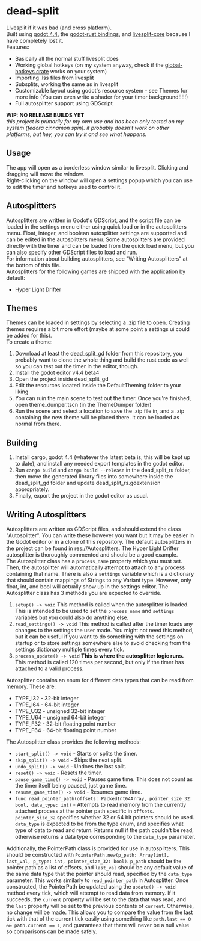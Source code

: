 # dead-split
 Livesplit if it was bad (and cross platform).  
 Built using [godot 4.4](https://godotengine.org/), the [godot-rust bindings](https://godot-rust.github.io/), and [livesplit-core](https://crates.io/crates/livesplit-core) because I have completely lost it.  
 Features:
 - Basically all the normal stuff livesplit does
 - Working global hotkeys (on my system anyway, check if the [global-hotkeys crate](https://crates.io/crates/global-hotkey) works on your system)
 - Importing .lss files from livesplit
 - Subsplits, working the same as in livesplit
 - Customizable layout using godot's resource system - see Themes for more info (You can even write a shader for your timer background!!!!!)
 - Full autosplitter support using GDScript
 
**WIP: NO RELEASE BUILDS YET**  
*this project is primarily for my own use and has been only tested on my system (fedora cinnamon spin). it probably doesn't work on other platforms, but hey, you can try it and see what happens.*

## Usage
 The app will open as a borderless window similar to livesplit. Clicking and dragging will move the window.  
 Right-clicking on the window will open a settings popup which you can use to edit the timer and hotkeys used to control it.

## Autosplitters
Autosplitters are written in Godot's GDScript, and the script file can be loaded in the settings menu either using quick load or in the autosplitters menu. Float, integer, and boolean autosplitter settings are supported and can be edited in the autosplitters menu. Some autosplitters are provided directly with the timer and can be loaded from the quick load menu, but you can also specify other GDScript files to load and run.  
For information about building autosplitters, see "Writing Autosplitters" at the bottom of this file.  
Autosplitters for the following games are shipped with the application by default:
- Hyper Light Drifter

## Themes
 Themes can be loaded in settings by selecting a .zip file to open. Creating themes requires a bit more effort (maybe at some point a settings ui could be added for this).  
 To create a theme:
 1. Download at least the dead_split_gd folder from this repository, you probably want to clone the whole thing and build the rust code as well so you can test out the timer in the editor, though.
 2. Install the godot editor v4.4 beta4
 3. Open the project inside dead_split_gd
 4. Edit the resources located inside the DefaultTheming folder to your liking
 5. You can ruin the main scene to test out the timer. Once you're finished, open theme_dumper.tscn (in the ThemeDumper folder)
 6. Run the scene and select a location to save the .zip file in, and a .zip containing the new theme will be placed there. It can be loaded as normal from there.



## Building
 1. Install cargo, godot 4.4 (whatever the latest beta is, this will be kept up to date), and install any needed export templates in the godot editor.
 2. Run `cargo build` and `cargo build --release` in the dead_split_rs folder, then move the generated library files into somewhere inside the dead_split_gd folder and update dead_split_rs.gdextension appropriately.
 3. Finally, export the project in the godot editor as usual.

## Writing Autosplitters
Autosplitters are written as GDScript files, and should extend the class "Autosplitter". You can write these however you want but it may be easier in the Godot editor or in a clone of this repository. The default autosplitters in the project can be found in res://Autosplitters. The Hyper Light Drifter autosplitter is thoroughly commented and should be a good example.  
The Autosplitter class has a ``process_name`` property which you must set. Then, the autosplitter will automatically attempt to attach to any process containing that name. There is also a ``settings`` variable which is a dictionary that should contain mappings of Strings to any Variant type. However, only float, int, and bool will actually show up in the settings editor.
The Autosplitter class has 3 methods you are expected to override.
1. ``setup() -> void`` This method is called when the autosplitter is loaded. This is intended to be used to set the ``process_name`` and ``settings`` variables but you could also do anything else.
2. ``read_settings() -> void`` This method is called after the timer loads any changes to the settings the user made. You might not need this method, but it can be useful if you want to do something with the settings on startup or to store settings somewhere else to avoid checking from the settings dictionary multiple times every tick.
3. ``process_update() -> void`` **This is where the autosplitter logic runs.** This method is called 120 times per second, but only if the timer has attached to a valid process.

<!-- end of the list -->

Autosplitter contains an enum for different data types that can be read from memory. These are:
- TYPE_I32 - 32-bit integer
- TYPE_I64 - 64-bit integer
- TYPE_U32 - unsigned 32-bit integer
- TYPE_U64 - unsigned 64-bit integer
- TYPE_F32 - 32-bit floating point number
- TYPE_F64 - 64-bit floating point number

<!-- end of the list -->

The Autosplitter class provides the following methods:
- ``start_split() -> void`` - Starts or splits the timer.
- ``skip_split() -> void`` - Skips the next split.
- ``undo_split() -> void`` - Undoes the last split.
- ``reset() -> void`` - Resets the timer.
- ``pause_game_time() -> void`` - Pauses game time. This does not count as the timer itself being paused, just game time.
- ``resume_game_time() -> void`` - Resumes game time.
- ``func read_pointer_path(offsets: PackedInt64Array, pointer_size_32: bool, data_type: int)`` - Attempts to read memory from the currently attached process at the pointer path specific in ``offsets``. ``pointer_size_32`` specifies whether 32 or 64 bit pointers should be used. ``data_type`` is expected to be from the type enum, and specifies what type of data to read and return. Returns null if the path couldn't be read, otherwise returns a data type corresponding to the ``data_type`` parameter.  

<!-- end of the list -->

Additionally, the PointerPath class is provided for use in autosplitters. This should be constructed with ``PointerPath.new(p_path: Array[int], last_val, p_type: int, pointer_size_32: bool)``. ``p_path`` should be the pointer path as a list of offsets, and ``last_val`` should be any default value of the same data type that the pointer should read, specified by the ``data_type`` parameter. This works similarly to ``read_pointer_path`` in Autosplitter. Once constructed, the PointerPath be updated using the ``update() -> void`` method every tick, which will attempt to read data from memory. If it succeeds, the ``current`` property will be set to the data that was read, and the ``last`` property will be set to the previous contents of ``current``. Otherwise, no change will be made. This allows you to compare the value from the last tick with that of the current tick easily using something like ``path.last == 0 && path.current == 1``, and guarantees that there will never be a null value so comparisons can be made safely.
